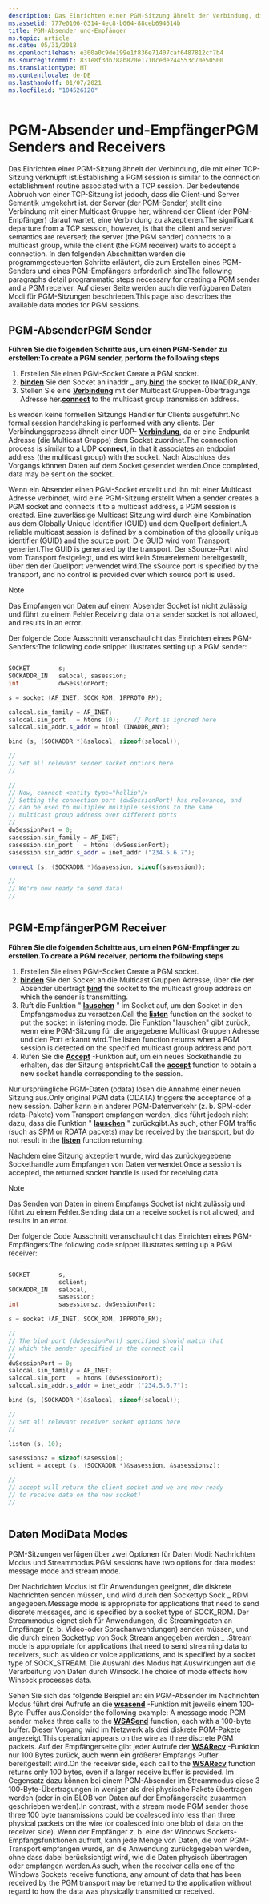 ```yaml
---
description: Das Einrichten einer PGM-Sitzung ähnelt der Verbindung, die mit einer TCP-Sitzung verknüpft ist.
ms.assetid: 777e0106-0314-4ec8-b064-88ceb694614b
title: PGM-Absender und-Empfänger
ms.topic: article
ms.date: 05/31/2018
ms.openlocfilehash: e300a0c9de199e1f836e71407caf6487812cf7b4
ms.sourcegitcommit: 831e8f3db78ab820e1710cede244553c70e50500
ms.translationtype: MT
ms.contentlocale: de-DE
ms.lasthandoff: 01/07/2021
ms.locfileid: "104526120"
---
```

# <a name="pgm-senders-and-receivers"></a><span data-ttu-id="13231-103">PGM-Absender und-Empfänger</span><span class="sxs-lookup"><span data-stu-id="13231-103">PGM Senders and Receivers</span></span>

<span data-ttu-id="13231-104">Das Einrichten einer PGM-Sitzung ähnelt der Verbindung, die mit einer TCP-Sitzung verknüpft ist.</span><span class="sxs-lookup"><span data-stu-id="13231-104">Establishing a PGM session is similar to the connection establishment routine associated with a TCP session.</span></span> <span data-ttu-id="13231-105">Der bedeutende Abbruch von einer TCP-Sitzung ist jedoch, dass die Client-und Server Semantik umgekehrt ist. der Server (der PGM-Sender) stellt eine Verbindung mit einer Multicast Gruppe her, während der Client (der PGM-Empfänger) darauf wartet, eine Verbindung zu akzeptieren.</span><span class="sxs-lookup"><span data-stu-id="13231-105">The significant departure from a TCP session, however, is that the client and server semantics are reversed; the server (the PGM sender) connects to a multicast group, while the client (the PGM receiver) waits to accept a connection.</span></span> <span data-ttu-id="13231-106">In den folgenden Abschnitten werden die programmgesteuerten Schritte erläutert, die zum Erstellen eines PGM-Senders und eines PGM-Empfängers erforderlich sind</span><span class="sxs-lookup"><span data-stu-id="13231-106">The following paragraphs detail programmatic steps necessary for creating a PGM sender and a PGM receiver.</span></span> <span data-ttu-id="13231-107">Auf dieser Seite werden auch die verfügbaren Daten Modi für PGM-Sitzungen beschrieben.</span><span class="sxs-lookup"><span data-stu-id="13231-107">This page also describes the available data modes for PGM sessions.</span></span>

## <a name="pgm-sender"></a><span data-ttu-id="13231-108">PGM-Absender</span><span class="sxs-lookup"><span data-stu-id="13231-108">PGM Sender</span></span>

<span data-ttu-id="13231-109">**Führen Sie die folgenden Schritte aus, um einen PGM-Sender zu erstellen:**</span><span class="sxs-lookup"><span data-stu-id="13231-109">**To create a PGM sender, perform the following steps**</span></span>

1.  <span data-ttu-id="13231-110">Erstellen Sie einen PGM-Socket.</span><span class="sxs-lookup"><span data-stu-id="13231-110">Create a PGM socket.</span></span>
2.  <span data-ttu-id="13231-111">[**binden**](/windows/desktop/api/winsock/nf-winsock-bind) Sie den Socket an inaddr \_ any.</span><span class="sxs-lookup"><span data-stu-id="13231-111">[**bind**](/windows/desktop/api/winsock/nf-winsock-bind) the socket to INADDR\_ANY.</span></span>
3.  <span data-ttu-id="13231-112">Stellen Sie eine [**Verbindung**](/windows/desktop/api/Winsock2/nf-winsock2-connect) mit der Multicast Gruppen-Übertragungs Adresse her.</span><span class="sxs-lookup"><span data-stu-id="13231-112">[**connect**](/windows/desktop/api/Winsock2/nf-winsock2-connect) to the multicast group transmission address.</span></span>

<span data-ttu-id="13231-113">Es werden keine formellen Sitzungs Handler für Clients ausgeführt.</span><span class="sxs-lookup"><span data-stu-id="13231-113">No formal session handshaking is performed with any clients.</span></span> <span data-ttu-id="13231-114">Der Verbindungsprozess ähnelt einer UDP- [**Verbindung**](/windows/desktop/api/Winsock2/nf-winsock2-connect), da er eine Endpunkt Adresse (die Multicast Gruppe) dem Socket zuordnet.</span><span class="sxs-lookup"><span data-stu-id="13231-114">The connection process is similar to a UDP [**connect**](/windows/desktop/api/Winsock2/nf-winsock2-connect), in that it associates an endpoint address (the multicast group) with the socket.</span></span> <span data-ttu-id="13231-115">Nach Abschluss des Vorgangs können Daten auf dem Socket gesendet werden.</span><span class="sxs-lookup"><span data-stu-id="13231-115">Once completed, data may be sent on the socket.</span></span>

<span data-ttu-id="13231-116">Wenn ein Absender einen PGM-Socket erstellt und ihn mit einer Multicast Adresse verbindet, wird eine PGM-Sitzung erstellt.</span><span class="sxs-lookup"><span data-stu-id="13231-116">When a sender creates a PGM socket and connects it to a multicast address, a PGM session is created.</span></span> <span data-ttu-id="13231-117">Eine zuverlässige Multicast Sitzung wird durch eine Kombination aus dem Globally Unique Identifier (GUID) und dem Quellport definiert.</span><span class="sxs-lookup"><span data-stu-id="13231-117">A reliable multicast session is defined by a combination of the globally unique identifier (GUID) and the source port.</span></span> <span data-ttu-id="13231-118">Die GUID wird vom Transport generiert.</span><span class="sxs-lookup"><span data-stu-id="13231-118">The GUID is generated by the transport.</span></span> <span data-ttu-id="13231-119">Der sSource-Port wird vom Transport festgelegt, und es wird kein Steuerelement bereitgestellt, über den der Quellport verwendet wird.</span><span class="sxs-lookup"><span data-stu-id="13231-119">The sSource port is specified by the transport, and no control is provided over which source port is used.</span></span>

> [!Note]  
> <span data-ttu-id="13231-120">Das Empfangen von Daten auf einem Absender Socket ist nicht zulässig und führt zu einem Fehler.</span><span class="sxs-lookup"><span data-stu-id="13231-120">Receiving data on a sender socket is not allowed, and results in an error.</span></span>

 

<span data-ttu-id="13231-121">Der folgende Code Ausschnitt veranschaulicht das Einrichten eines PGM-Senders:</span><span class="sxs-lookup"><span data-stu-id="13231-121">The following code snippet illustrates setting up a PGM sender:</span></span>


```C++

SOCKET        s;
SOCKADDR_IN   salocal, sasession;
int           dwSessionPort;

s = socket (AF_INET, SOCK_RDM, IPPROTO_RM);

salocal.sin_family = AF_INET;
salocal.sin_port   = htons (0);    // Port is ignored here
salocal.sin_addr.s_addr = htonl (INADDR_ANY);

bind (s, (SOCKADDR *)&salocal, sizeof(salocal));

//
// Set all relevant sender socket options here
//

//
// Now, connect <entity type="hellip"/>
// Setting the connection port (dwSessionPort) has relevance, and
// can be used to multiplex multiple sessions to the same
// multicast group address over different ports
//
dwSessionPort = 0;
sasession.sin_family = AF_INET;
sasession.sin_port   = htons (dwSessionPort);
sasession.sin_addr.s_addr = inet_addr ("234.5.6.7");

connect (s, (SOCKADDR *)&sasession, sizeof(sasession));

//
// We're now ready to send data!
//



```



## <a name="pgm-receiver"></a><span data-ttu-id="13231-122">PGM-Empfänger</span><span class="sxs-lookup"><span data-stu-id="13231-122">PGM Receiver</span></span>

<span data-ttu-id="13231-123">**Führen Sie die folgenden Schritte aus, um einen PGM-Empfänger zu erstellen.**</span><span class="sxs-lookup"><span data-stu-id="13231-123">**To create a PGM receiver, perform the following steps**</span></span>

1.  <span data-ttu-id="13231-124">Erstellen Sie einen PGM-Socket.</span><span class="sxs-lookup"><span data-stu-id="13231-124">Create a PGM socket.</span></span>
2.  <span data-ttu-id="13231-125">[**binden**](/windows/desktop/api/winsock/nf-winsock-bind) Sie den Socket an die Multicast Gruppen Adresse, über die der Absender überträgt.</span><span class="sxs-lookup"><span data-stu-id="13231-125">[**bind**](/windows/desktop/api/winsock/nf-winsock-bind) the socket to the multicast group address on which the sender is transmitting.</span></span>
3.  <span data-ttu-id="13231-126">Ruft die Funktion " [**lauschen**](/windows/desktop/api/Winsock2/nf-winsock2-listen) " im Socket auf, um den Socket in den Empfangsmodus zu versetzen.</span><span class="sxs-lookup"><span data-stu-id="13231-126">Call the [**listen**](/windows/desktop/api/Winsock2/nf-winsock2-listen) function on the socket to put the socket in listening mode.</span></span> <span data-ttu-id="13231-127">Die Funktion "lauschen" gibt zurück, wenn eine PGM-Sitzung für die angegebene Multicast Gruppen Adresse und den Port erkannt wird.</span><span class="sxs-lookup"><span data-stu-id="13231-127">The listen function returns when a PGM session is detected on the specified multicast group address and port.</span></span>
4.  <span data-ttu-id="13231-128">Rufen Sie die [**Accept**](/windows/desktop/api/Winsock2/nf-winsock2-accept) -Funktion auf, um ein neues Sockethandle zu erhalten, das der Sitzung entspricht.</span><span class="sxs-lookup"><span data-stu-id="13231-128">Call the [**accept**](/windows/desktop/api/Winsock2/nf-winsock2-accept) function to obtain a new socket handle corresponding to the session.</span></span>

<span data-ttu-id="13231-129">Nur ursprüngliche PGM-Daten (odata) lösen die Annahme einer neuen Sitzung aus.</span><span class="sxs-lookup"><span data-stu-id="13231-129">Only original PGM data (ODATA) triggers the acceptance of a new session.</span></span> <span data-ttu-id="13231-130">Daher kann ein anderer PGM-Datenverkehr (z. b. SPM-oder rdata-Pakete) vom Transport empfangen werden, dies führt jedoch nicht dazu, dass die Funktion " [**lauschen**](/windows/desktop/api/Winsock2/nf-winsock2-listen) " zurückgibt.</span><span class="sxs-lookup"><span data-stu-id="13231-130">As such, other PGM traffic (such as SPM or RDATA packets) may be received by the transport, but do not result in the [**listen**](/windows/desktop/api/Winsock2/nf-winsock2-listen) function returning.</span></span>

<span data-ttu-id="13231-131">Nachdem eine Sitzung akzeptiert wurde, wird das zurückgegebene Sockethandle zum Empfangen von Daten verwendet.</span><span class="sxs-lookup"><span data-stu-id="13231-131">Once a session is accepted, the returned socket handle is used for receiving data.</span></span>

> [!Note]  
> <span data-ttu-id="13231-132">Das Senden von Daten in einem Empfangs Socket ist nicht zulässig und führt zu einem Fehler.</span><span class="sxs-lookup"><span data-stu-id="13231-132">Sending data on a receive socket is not allowed, and results in an error.</span></span>

 

<span data-ttu-id="13231-133">Der folgende Code Ausschnitt veranschaulicht das Einrichten eines PGM-Empfängers:</span><span class="sxs-lookup"><span data-stu-id="13231-133">The following code snippet illustrates setting up a PGM receiver:</span></span>


```C++

SOCKET        s,
              sclient;
SOCKADDR_IN   salocal,
              sasession;
int           sasessionsz, dwSessionPort;

s = socket (AF_INET, SOCK_RDM, IPPROTO_RM);

//
// The bind port (dwSessionPort) specified should match that
// which the sender specified in the connect call
//
dwSessionPort = 0;
salocal.sin_family = AF_INET;
salocal.sin_port   = htons (dwSessionPort);    
salocal.sin_addr.s_addr = inet_addr ("234.5.6.7");

bind (s, (SOCKADDR *)&salocal, sizeof(salocal));

//
// Set all relevant receiver socket options here
//

listen (s, 10);

sasessionsz = sizeof(sasession);
sclient = accept (s, (SOCKADDR *)&sasession, &sasessionsz);

//
// accept will return the client socket and we are now ready
// to receive data on the new socket!
//



```



## <a name="data-modes"></a><span data-ttu-id="13231-134">Daten Modi</span><span class="sxs-lookup"><span data-stu-id="13231-134">Data Modes</span></span>

<span data-ttu-id="13231-135">PGM-Sitzungen verfügen über zwei Optionen für Daten Modi: Nachrichten Modus und Streammodus.</span><span class="sxs-lookup"><span data-stu-id="13231-135">PGM sessions have two options for data modes: message mode and stream mode.</span></span>

<span data-ttu-id="13231-136">Der Nachrichten Modus ist für Anwendungen geeignet, die diskrete Nachrichten senden müssen, und wird durch den Sockettyp Sock \_ RDM angegeben.</span><span class="sxs-lookup"><span data-stu-id="13231-136">Message mode is appropriate for applications that need to send discrete messages, and is specified by a socket type of SOCK\_RDM.</span></span> <span data-ttu-id="13231-137">Der Streammodus eignet sich für Anwendungen, die Streamingdaten an Empfänger (z. b. Video-oder Sprachanwendungen) senden müssen, und die durch einen Sockettyp von Sock Stream angegeben werden \_ .</span><span class="sxs-lookup"><span data-stu-id="13231-137">Stream mode is appropriate for applications that need to send streaming data to receivers, such as video or voice applications, and is specified by a socket type of SOCK\_STREAM.</span></span> <span data-ttu-id="13231-138">Die Auswahl des Modus hat Auswirkungen auf die Verarbeitung von Daten durch Winsock.</span><span class="sxs-lookup"><span data-stu-id="13231-138">The choice of mode effects how Winsock processes data.</span></span>

<span data-ttu-id="13231-139">Sehen Sie sich das folgende Beispiel an: ein PGM-Absender im Nachrichten Modus führt drei Aufrufe an die [**wsasend**](/windows/desktop/api/Winsock2/nf-winsock2-wsasend) -Funktion mit jeweils einem 100-Byte-Puffer aus.</span><span class="sxs-lookup"><span data-stu-id="13231-139">Consider the following example: A message mode PGM sender makes three calls to the [**WSASend**](/windows/desktop/api/Winsock2/nf-winsock2-wsasend) function, each with a 100-byte buffer.</span></span> <span data-ttu-id="13231-140">Dieser Vorgang wird im Netzwerk als drei diskrete PGM-Pakete angezeigt.</span><span class="sxs-lookup"><span data-stu-id="13231-140">This operation appears on the wire as three discrete PGM packets.</span></span> <span data-ttu-id="13231-141">Auf der Empfängerseite gibt jeder Aufrufe der [**WSARecv**](/windows/desktop/api/Winsock2/nf-winsock2-wsarecv) -Funktion nur 100 Bytes zurück, auch wenn ein größerer Empfangs Puffer bereitgestellt wird.</span><span class="sxs-lookup"><span data-stu-id="13231-141">On the receiver side, each call to the [**WSARecv**](/windows/desktop/api/Winsock2/nf-winsock2-wsarecv) function returns only 100 bytes, even if a larger receive buffer is provided.</span></span> <span data-ttu-id="13231-142">Im Gegensatz dazu können bei einem PGM-Absender im Streammodus diese 3 100-Byte-Übertragungen in weniger als drei physische Pakete übertragen werden (oder in ein BLOB von Daten auf der Empfängerseite zusammen geschrieben werden).</span><span class="sxs-lookup"><span data-stu-id="13231-142">In contrast, with a stream mode PGM sender those three 100 byte transmissions could be coalesced into less than three physical packets on the wire (or coalesced into one blob of data on the receiver side).</span></span> <span data-ttu-id="13231-143">Wenn der Empfänger z. b. eine der Windows Sockets-Empfangsfunktionen aufruft, kann jede Menge von Daten, die vom PGM-Transport empfangen wurde, an die Anwendung zurückgegeben werden, ohne dass dabei berücksichtigt wird, wie die Daten physisch übertragen oder empfangen werden.</span><span class="sxs-lookup"><span data-stu-id="13231-143">As such, when the receiver calls one of the Windows Sockets receive functions, any amount of data that has been received by the PGM transport may be returned to the application without regard to how the data was physically transmitted or received.</span></span>

 

 



